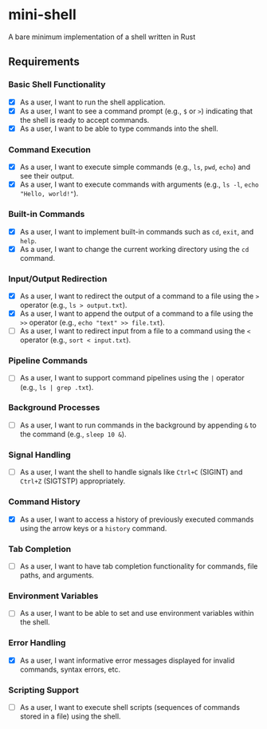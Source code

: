 # mini-shell 
A bare minimum implementation of a shell written in Rust

## Requirements

### Basic Shell Functionality
- [X] As a user, I want to run the shell application.
- [X] As a user, I want to see a command prompt (e.g., `$` or `>`) indicating that the shell is ready to accept commands.
- [X] As a user, I want to be able to type commands into the shell.

### Command Execution
- [X] As a user, I want to execute simple commands (e.g., `ls`, `pwd`, `echo`) and see their output.
- [X] As a user, I want to execute commands with arguments (e.g., `ls -l`, `echo "Hello, world!"`).

### Built-in Commands
- [X] As a user, I want to implement built-in commands such as `cd`, `exit`, and `help`.
- [X] As a user, I want to change the current working directory using the `cd` command.

### Input/Output Redirection
- [X] As a user, I want to redirect the output of a command to a file using the `>` operator (e.g., `ls > output.txt`).
- [X] As a user, I want to append the output of a command to a file using the `>>` operator (e.g., `echo "text" >> file.txt`).
- [ ] As a user, I want to redirect input from a file to a command using the `<` operator (e.g., `sort < input.txt`).

### Pipeline Commands
- [ ] As a user, I want to support command pipelines using the `|` operator (e.g., `ls | grep .txt`).

### Background Processes
- [ ] As a user, I want to run commands in the background by appending `&` to the command (e.g., `sleep 10 &`).

### Signal Handling
- [ ] As a user, I want the shell to handle signals like `Ctrl+C` (SIGINT) and `Ctrl+Z` (SIGTSTP) appropriately.

### Command History
- [X] As a user, I want to access a history of previously executed commands using the arrow keys or a `history` command.

### Tab Completion
- [ ] As a user, I want to have tab completion functionality for commands, file paths, and arguments.

### Environment Variables
- [ ] As a user, I want to be able to set and use environment variables within the shell.

### Error Handling
- [X] As a user, I want informative error messages displayed for invalid commands, syntax errors, etc.

### Scripting Support
- [ ] As a user, I want to execute shell scripts (sequences of commands stored in a file) using the shell.

